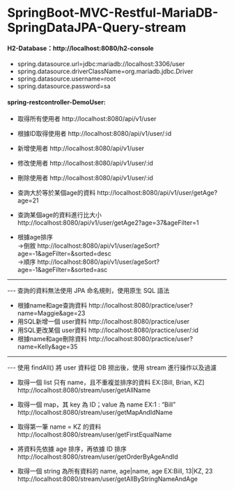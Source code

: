 # SpringBoot-MVC-Restful-MariaDB-SpringDataJPA-Query-stream

#### H2-Database：http://localhost:8080/h2-console
* spring.datasource.url=jdbc:mariadb://localhost:3306/user
* spring.datasource.driverClassName=org.mariadb.jdbc.Driver
* spring.datasource.username=root
* spring.datasource.password=sa

#### spring-restcontroller-DemoUser:

* 取得所有使用者 http://localhost:8080/api/v1/user  
* 根據ID取得使用者 http://localhost:8080/api/v1/user/:id  
* 新增使用者 http://localhost:8080/api/v1/user  
* 修改使用者 http://localhost:8080/api/v1/user/:id  
* 刪除使用者 http://localhost:8080/api/v1/user/:id

* 查詢大於等於某個age的資料 http://localhost:8080/api/v1/user/getAge?age=21
* 查詢某個age的資料進行比大小 http://localhost:8080/api/v1/user/getAge2?age=37&ageFilter=1
* 根據age排序   
->倒敘 http://localhost:8080/api/v1/user/ageSort?age=-1&ageFilter=&sorted=desc  
->順序 http://localhost:8080/api/v1/user/ageSort?age=-1&ageFilter=&sorted=asc  

---
--- 查詢的資料無法使用 JPA 命名規則，使用原生 SQL 語法
  
* 根據name和age查詢資料 http://localhost:8080/practice/user?name=Maggie&age=23
* 用SQL新增一個 user資料 http://localhost:8080/practice/user
* 用SQL更改某個 user資料 http://localhost:8080/practice/user/:id
* 根據name和age刪除資料 http://localhost:8080/practice/user?name=Kelly&age=35
  
---
--- 使用 findAll() 將 user 資料從 DB 撈出後，使用 stream 進行操作以及過濾
  
* 取得一個 list 只有 name，且不重複並排序的資料   EX:[Bill, Brian, KZ]  
http://localhost:8080/stream/user/getAllName

* 取得一個 map，其 key 為 ID；value 為 name   EX:1 : “Bill”   
http://localhost:8080/stream/user/getMapAndIdName

* 取得第一筆 name = KZ 的資料   
http://localhost:8080/stream/user/getFirstEqualName

* 將資料先依據 age 排序，再依據 ID 排序   
http://localhost:8080/stream/user/getOrderByAgeAndId

* 取得一個 string 為所有資料的 name, age|name, age   EX:Bill, 13|KZ, 23   
http://localhost:8080/stream/user/getAllByStringNameAndAge
